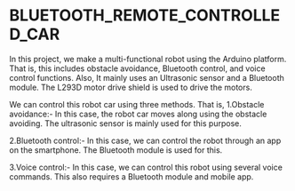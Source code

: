 # BLUETOOTH_REMOTE_CONTROLLED_CAR
In this project, we make a multi-functional robot using the Arduino platform. That is, this includes obstacle avoidance, Bluetooth control, and voice control functions. Also, It mainly uses an Ultrasonic sensor and a Bluetooth module. The L293D motor drive shield is used to drive the motors.

We can control this robot car using three methods. That is,
1.Obstacle avoidance:-
In this case, the robot car moves along using the obstacle avoiding. The ultrasonic sensor is mainly used for this purpose.

2.Bluetooth control:-
In this case, we can control the robot through an app on the smartphone. The Bluetooth module is used for this.

3.Voice control:-
In this case, we can control this robot using several voice commands. This also requires a Bluetooth module and mobile app.
